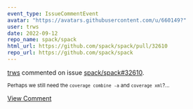 ```yaml
---
event_type: IssueCommentEvent
avatar: "https://avatars.githubusercontent.com/u/660149?"
user: trws
date: 2022-09-12
repo_name: spack/spack
html_url: https://github.com/spack/spack/pull/32610
repo_url: https://github.com/spack/spack
---
```


<a href='https://github.com/trws' target='_blank'>trws</a> commented on issue <a href='https://github.com/spack/spack/pull/32610' target='_blank'>spack/spack#32610</a>.

<small>Perhaps we still need the `coverage combine -a` and `coverage xml`?...</small>

<a href='https://github.com/spack/spack/pull/32610' target='_blank'>View Comment</a>